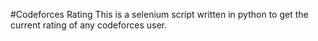 #Codeforces Rating
This is a selenium script written in python to get the current rating of any codeforces user.